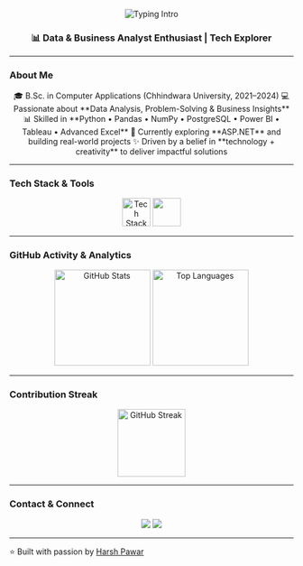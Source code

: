 <p align="center">
  <img src="https://readme-typing-svg.herokuapp.com?font=Fira+Code&pause=1000&color=4AB4F4&width=600&lines=Hi,+I'm+Harsh+Pawar!;Data+Analyst+|+Tech+Explorer;Turning+data+into+insights..." alt="Typing Intro" />
</p>

<h3 align="center">📊 Data & Business Analyst Enthusiast | Tech Explorer</h3>

---

###  About Me
<p align="center">
  🎓 B.Sc. in Computer Applications (Chhindwara University, 2021–2024)  
  💻 Passionate about **Data Analysis, Problem-Solving & Business Insights**  
  📊 Skilled in **Python • Pandas • NumPy • PostgreSQL • Power BI • Tableau • Advanced Excel**  
  🌱 Currently exploring **ASP.NET** and building real-world projects  
  ✨ Driven by a belief in **technology + creativity** to deliver impactful solutions
</p>

---

###  Tech Stack & Tools
<p align="center">
  <img src="https://skillicons.dev/icons?i=python,pandas,numpy,postgresql,tableau,excel,git" alt="Tech Stack Icons" height="50"/>
  <img src="https://img.shields.io/badge/PowerBI-F2C811?style=for-the-badge&logo=powerbi&logoColor=black" height="50"/>
</p>

---

###  GitHub Activity & Analytics
<p align="center">
  <img src="https://github-readme-stats.vercel.app/api?username=harshiscodingcode&show_icons=true&theme=radical" alt="GitHub Stats" height="170"/>
  <img src="https://github-readme-stats.vercel.app/api/top-langs/?username=harshiscodingcode&layout=compact&theme=radical" alt="Top Languages" height="170"/>
</p>

---

###  Contribution Streak
<p align="center">
  <img src="https://github-readme-streak-stats.herokuapp.com/?user=harshiscodingcode&theme=tokyonight" alt="GitHub Streak" height="120"/>
</p>

---

###  Contact & Connect
<p align="center">
  <a href="mailto:harshpawar647@gmail.com"><img src="https://img.shields.io/badge/Email-D14836?style=for-the-badge&logo=gmail&logoColor=white" /></a>
  <a href="#"><img src="https://img.shields.io/badge/LinkedIn-0077B5?style=for-the-badge&logo=linkedin&logoColor=white" /></a>
</p>

---

⭐ Built with passion by [Harsh Pawar](https://github.com/harshiscodingcode)
